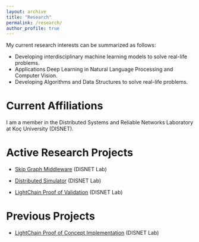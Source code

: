 ```yaml
---
layout: archive
title: "Research"
permalink: /research/
author_profile: true
---
```


My current research interests can be summarized as follows:

* Developing interdisciplinary machine learning models to solve real-life problems.
* Applications Deep Learning in Natural Language Processing and Computer Vision.
* Developing Algorithms and Data Structures to solve real-life problems.

# Current Affiliations

I am a member in the Distributed Systems and Reliable Networks Laboratory at Koç University (DISNET).

# Active Research Projects

* [Skip Graph Middleware](/projects/skip_graph_middleware) (DISNET Lab)

* [Distributed Simulator](/projects/distributed_simulator) (DISNET Lab)

* [LightChain Proof of Validation](/projects/lightchain_pov) (DISNET Lab)

# Previous Projects

* [LightChain Proof of Concept Implementation](/projects/lightchain_implementation) (DISNET Lab)
